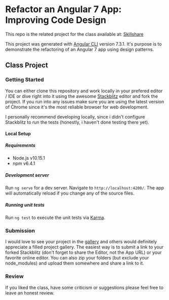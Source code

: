 # Refactor an Angular 7 App: Improving Code Design
This repo is the related project for the class available at: [Skillshare](https://www.skillshare.com/classes/Refactor-an-Angular-7-App-Improving-Code-Design/1304835786)

This project was generated with [Angular CLI](https://github.com/angular/angular-cli) version 7.3.1.
It's purpose is to demonstrate the refactoring of an Angular 7 app using design patterns.



## Class Project
### Getting Started
You can either clone this repository and work locally in your prefered editor / IDE or dive right into it using the awesome [Stackblitz](https://stackblitz.com/github/drdreo/SkillshareRefactorAngular7) editor and fork the project. 
If you run into any issues make sure you are using the latest version of Chrome since it's the most reliable browser for web development.

I personally recommend developing locally, since i didn't configure Stackblitz to run the tests (honestly, i haven't done testing there yet).

#### Local Setup
##### Requirements
- Node.js v10.15.1
- npm v6.4.1

##### Development server

Run `ng serve` for a dev server. Navigate to `http://localhost:4200/`. The app will automatically reload if you change any of the source files.

##### Running unit tests

Run `ng test` to execute the unit tests via [Karma](https://karma-runner.github.io).


### Submission
I would love to see your project in the [gallery](https://www.skillshare.com/classes/Refactor-an-Angular-7-App-Improving-Code-Design/1304835786/project-guide) and others would definitely appreciate a filled project gallery.
The easiest way is to submit a link to your forked Stackblitz (don't forget to share the Editor, not the App URL) or your favorite online editor. You can also zip your folders (but exclude your node_modules) and upload them somewhere and share a link to it.

### Review
If you liked the class, have some criticism or suggestions please feel free to leave an honest review.
